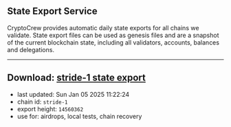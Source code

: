 ## State Export Service
CryptoCrew provides automatic daily state exports for all chains we validate. State export files can be used as genesis files and are a snapshot of the current blockchain state, including all validators, accounts, balances and delegations.

---
**Download: [stride-1 state export](https://dl-eu2.ccvalidators.com/SERVICE/stride/stride-1_export_14560362.json)**
---

- last updated: Sun Jan 05 2025 11:22:24
- chain id: `stride-1`
- export height: `14560362`
- use for: airdrops, local tests, chain recovery
